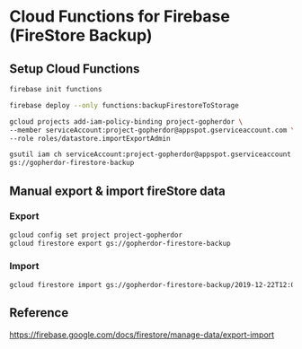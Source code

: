 # Cloud Functions for Firebase (FireStore Backup)

## Setup Cloud Functions

```bash
firebase init functions
```

```bash
firebase deploy --only functions:backupFirestoreToStorage

gcloud projects add-iam-policy-binding project-gopherdor \
--member serviceAccount:project-gopherdor@appspot.gserviceaccount.com \
--role roles/datastore.importExportAdmin

gsutil iam ch serviceAccount:project-gopherdor@appspot.gserviceaccount.com:admin \
gs://gopherdor-firestore-backup
```

## Manual export & import fireStore data

### Export

```bash
gcloud config set project project-gopherdor
gcloud firestore export gs://gopherdor-firestore-backup
```

### Import

```bash
gcloud firestore import gs://gopherdor-firestore-backup/2019-12-22T12:07:48_23056/
```

## Reference

https://firebase.google.com/docs/firestore/manage-data/export-import
